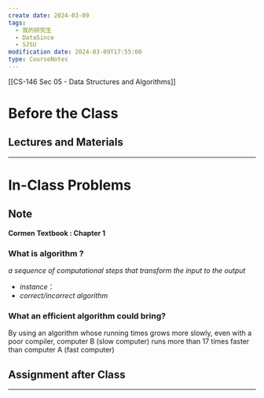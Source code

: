 ```yaml
---
create date: 2024-03-09
tags:
  - 我的研究生
  - DataSince
  - SJSU
modification date: 2024-03-09T17:55:00
type: CourseNotes
---
```

[[CS-146 Sec 05 - Data Structures and Algorithms]]
# Before the Class
## Lectures and Materials
---
# In-Class Problems
## Note
**Cormen Textbook : Chapter 1**
### What is algorithm ?
*a sequence of computational steps that transform the input to the output*
- *instance*：
- *correct/incorrect algorithm*
### What an efficient algorithm could bring?
By using an algorithm whose running times grows more slowly, even with a poor compiler, computer B (slow computer) runs more than 17 times faster than computer A (fast computer)

## Assignment after Class
---